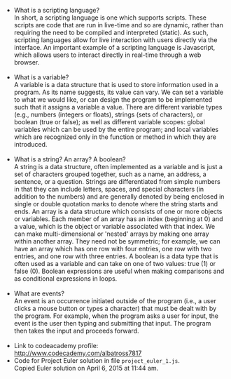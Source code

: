 - What is a scripting language?<br>In short, a scripting language is one which supports scripts.  These scripts are code that are run in live-time and so are dynamic, rather than requiring the need to be compiled and interpreted (static).  As such, scripting languages allow for live interaction with users directly via the interface.  An important example of a scripting language is Javascript, which allows users to interact directly in real-time through a web browser.<br><br>
- What is a variable?<br>A variable is a data structure that is used to store information used in a program.  As its name suggests, its value can vary.  We can set a variable to what we would like, or can design the program to be implemented such that it assigns a variable a value.  There are different variable types (e.g., numbers (integers or floats), strings (sets of characters), or boolean (true or false); as well as different variable scopes: global variables which can be used by the entire program; and local variables which are recognized only in the function or method in which they are introduced.<br><br>
- What is a string? An array? A boolean?<br>A string is a data structure, often implemented as a variable and is just a set of characters grouped together, such as a name, an address, a sentence, or a question.  Strings are differentiated from simple numbers in that they can include letters, spaces, and special characters (in addition to the numbers) and are generally denoted by being enclosed in single or double quotation marks to denote where the string starts and ends.  An array is a data structure which consists of one or more objects or variables.  Each member of an array has an index (beginning at 0) and a value, which is the object or variable associated with that index.  We can make multi-dimensional or 'nested' arrays by making one array within another array.  They need not be symmetric; for example, we can have an array which has one row with four entries, one row with two entries, and one row with three entries.  A boolean is a data type that is often used as a variable and can take on one of two values: true (1) or false (0).  Boolean expressions are useful when making comparisons and as conditional expressions in loops.<br><br>
- What are events?<br>An event is an occurrence initiated outside of the program (i.e., a user clicks a mouse button or types a character) that must be dealt with by the program.  For example, when the program asks a user for input, the event is the user then typing and submitting that input.  The program then takes the input and proceeds forward.<br><br>
- Link to codeacademy profile: http://www.codecademy.com/albatross7817 <br>
- Code for Project Euler solution in file `project_euler_1.js`.<br>Copied Euler solution on April 6, 2015 at 11:44 am.<br>
